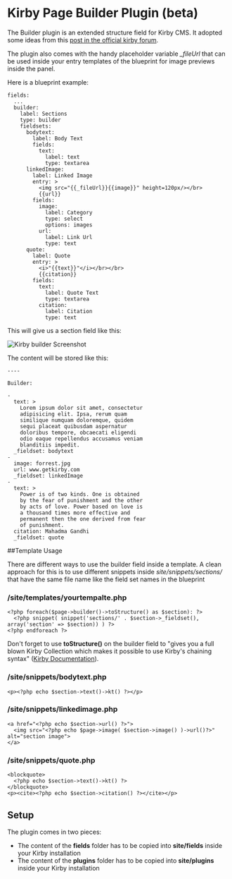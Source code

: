 # Kirby Page Builder Plugin (beta)

The Builder plugin is an extended structure field for Kirby CMS. It adopted some ideas from this [post in the official kirby forum](http://forum.getkirby.com/t/choose-from-multiple-field-groups-within-a-structure-field/1296). 

The plugin also comes with the handy placeholder variable *_fileUrl* that can be used inside your entry templates of the blueprint for image previews inside the panel.

Here is a blueprint example:

	fields:
      ...
      builder:
        label: Sections
        type: builder
        fieldsets:
          bodytext:
            label: Body Text
            fields:
              text:
                label: text
                type: textarea
          linkedImage:
            label: Linked Image
            entry: >
              <img src="{{_fileUrl}}{{image}}" height=120px/></br>
              {{url}}
            fields:
              image:
                label: Category
                type: select
                options: images
              url:
                label: Link Url
                type: text
          quote:
            label: Quote
            entry: >
              <i>"{{text}}"</i></br></br>
              {{citation}}
            fields:
              text:
                label: Quote Text
                type: textarea
              citation:
                label: Citation
                type: text

This will give us a section field like this:

![Kirby builder Screenshot](https://raw.githubusercontent.com/TimOetting/kirby-builder/master/PREVIEW.gif)

The content will be stored like this:

	----

    Builder: 

    - 
      text: >
        Lorem ipsum dolor sit amet, consectetur
        adipisicing elit. Ipsa, rerum quam
        similique numquam doloremque, quidem
        sequi placeat quibusdam aspernatur
        doloribus tempore, obcaecati eligendi
        odio eaque repellendus accusamus veniam
        blanditiis impedit.
      _fieldset: bodytext
    - 
      image: forrest.jpg
      url: www.getkirby.com
      _fieldset: linkedImage
    - 
      text: >
        Power is of two kinds. One is obtained
        by the fear of punishment and the other
        by acts of love. Power based on love is
        a thousand times more effective and
        permanent then the one derived from fear
        of punishment.
      citation: Mahadma Gandhi
      _fieldset: quote

##Template Usage

There are different ways to use the builder field inside a template. A clean approach for this is to use different snippets inside *site/snippets/sections/* that have the same file name like the field set names in the blueprint

### /site/templates/yourtempalte.php

```
<?php foreach($page->builder()->toStructure() as $section): ?>
  <?php snippet( snippet('sections/' . $section->_fieldset(), array('section' => $section)) ) ?>
<?php endforeach ?>
```
Don't forget to use **toStructure()** on the builder field to "gives you a full blown Kirby Collection which makes it possible to use Kirby's chaining syntax" ([Kirby Documentation](http://getkirby.com/docs/cheatsheet/field-methods/toStructure)).

### /site/snippets/bodytext.php

```
<p><?php echo $section->text()->kt() ?></p>
```

### /site/snippets/linkedimage.php

```
<a href="<?php echo $section->url() ?>">
  <img src="<?php echo $page->image( $section->image() )->url()?>" alt="section image">
</a>
```

### /site/snippets/quote.php

```
<blockquote>
  <?php echo $section->text()->kt() ?>
</blockquote>
<p><cite><?php echo $section->citation() ?></cite></p>
```

## Setup
The plugin comes in two pieces:
* The content of the **fields** folder has to be copied into **site/fields** inside your Kirby installation
* The content of the **plugins** folder has to be copied into **site/plugins** inside your Kirby installation
 